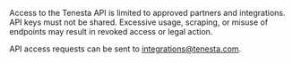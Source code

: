 Access to the Tenesta API is limited to approved partners and integrations. API keys must not be shared. Excessive usage, scraping, or misuse of endpoints may result in revoked access or legal action.

API access requests can be sent to integrations@tenesta.com.
